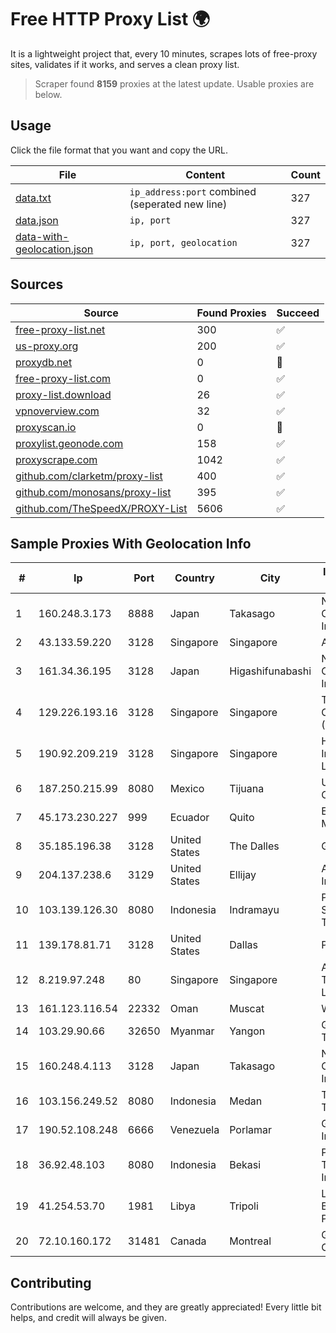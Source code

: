 
# Free HTTP Proxy List 🌍

It is a lightweight project that, every 10 minutes, scrapes lots of free-proxy sites, validates if it works, and serves a clean proxy list.


> Scraper found **8159** proxies at the latest update. Usable proxies are below.

## Usage

Click the file format that you want and copy the URL.


|File|Content|Count|
|----|-------|-----|
|[data.txt](https://raw.githubusercontent.com/themiralay/Proxy-List-World/master/data.txt)|`ip_address:port` combined (seperated new line)|327|
|[data.json](https://raw.githubusercontent.com/themiralay/Proxy-List-World/master/data.json)|`ip, port`|327|
|[data-with-geolocation.json](https://raw.githubusercontent.com/themiralay/Proxy-List-World/master/data-with-geolocation.json)|`ip, port, geolocation`|327|

## Sources

|Source|Found Proxies|Succeed|
|------|-------------|-------|
|[free-proxy-list.net](https://free-proxy-list.net)|300|✅|
|[us-proxy.org](https://www.us-proxy.org)|200|✅|
|[proxydb.net](http://proxydb.net)|0|🚫|
|[free-proxy-list.com](https://free-proxy-list.com/?page=&port=&type%5B%5D=http&type%5B%5D=https&up_time=0&search=Search)|0|✅|
|[proxy-list.download](https://www.proxy-list.download/HTTP)|26|✅|
|[vpnoverview.com](https://vpnoverview.com/privacy/anonymous-browsing/free-proxy-servers)|32|✅|
|[proxyscan.io](https://www.proxyscan.io)|0|🚫|
|[proxylist.geonode.com](https://proxylist.geonode.com/api/proxy-list?limit=300&page=1&sort_by=lastChecked&sort_type=desc&protocols=http,https)|158|✅|
|[proxyscrape.com](https://api.proxyscrape.com/v2/?request=displayproxies&protocol=http&timeout=10000&country=all&ssl=all&anonymity=all)|1042|✅|
|[github.com/clarketm/proxy-list](https://raw.githubusercontent.com/clarketm/proxy-list/master/proxy-list-raw.txt)|400|✅|
|[github.com/monosans/proxy-list](https://raw.githubusercontent.com/monosans/proxy-list/main/proxies/http.txt)|395|✅|
|[github.com/TheSpeedX/PROXY-List](https://raw.githubusercontent.com/TheSpeedX/PROXY-List/master/http.txt)|5606|✅|


## Sample Proxies With Geolocation Info

|#|Ip|Port|Country|City|Internet Service Provider|
|-|--|----|-------|----|-------------------------|
|1|160.248.3.173|8888|Japan|Takasago|NTT PC Communications, Inc.|
|2|43.133.59.220|3128|Singapore|Singapore|Aceville Pte.ltd|
|3|161.34.36.195|3128|Japan|Higashifunabashi|NTT PC Communications, Inc.|
|4|129.226.193.16|3128|Singapore|Singapore|Tencent Cloud Computing (Beijing) Co|
|5|190.92.209.219|3128|Singapore|Singapore|Huawei International Pte. LTD|
|6|187.250.215.99|8080|Mexico|Tijuana|Uninet S.A. de C.V.|
|7|45.173.230.227|999|Ecuador|Quito|Eliana Vanessa Morocho Oña|
|8|35.185.196.38|3128|United States|The Dalles|Google LLC|
|9|204.137.238.6|3129|United States|Ellijay|Apogee Telecom Inc.|
|10|103.139.126.30|8080|Indonesia|Indramayu|PT. MITRACOM SOLUSI TEKNOLOGI|
|11|139.178.81.71|3128|United States|Dallas|Packet Host, Inc.|
|12|8.219.97.248|80|Singapore|Singapore|Alibaba (US) Technology Co., Ltd.|
|13|161.123.116.54|22332|Oman|Muscat|Wirels Connect|
|14|103.29.90.66|32650|Myanmar|Yangon|Global Technology Co|
|15|160.248.4.113|3128|Japan|Takasago|NTT PC Communications, Inc.|
|16|103.156.249.52|8080|Indonesia|Medan|Trans Media Telekomunikasi|
|17|190.52.108.248|6666|Venezuela|Porlamar|Gold Data USA Inc|
|18|36.92.48.103|8080|Indonesia|Bekasi|PT. Telekomunikasi Indonesia|
|19|41.254.53.70|1981|Libya|Tripoli|LTT Network Backbone and POPs|
|20|72.10.160.172|31481|Canada|Montreal|GloboTech Communications|



## Contributing

Contributions are welcome, and they are greatly appreciated! Every
little bit helps, and credit will always be given.

